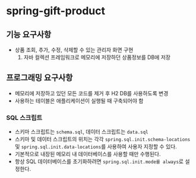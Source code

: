 # spring-gift-product

## 기능 요구사항
- 상품 조회, 추가, 수정, 삭제할 수 있는 관리자 화면 구현
     1. 자바 컬렉션 프레임워크로 메모리에 저장하던 상품정보를 DB에 저장

## 프로그래밍 요구사항
 - 메모리에 저장하고 있던 모든 코드를 제거 후 H2 DB를 사용하도록 변경
 - 사용하는 테이블은 애플리케이션이 실행될 때 구축되어야 함

### SQL 스크립트
- 스키마 스크립트는 ```schema.sql```, 데이터 스크립트는 ```data.sql```
- 스키마 및 데이터 스크립트의 위치는 각각 ```spring.sql.init.schema-locations``` 및 ```spring.sql.init.data-locations```를 사용하여 사용자 지정할 수 있다.
- 기본적으로 내장된 메모리 내 데이터베이스를 사용할 때만 수행된다.
- 항상 SQL 데이터베이스를 초기화하려면 ```spring.sql.init.mode를 always```로 설정한다.
